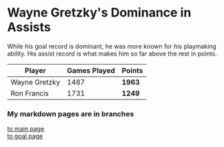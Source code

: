 # Wayne Gretzky's Dominance in Assists
While his goal record is dominant, he was more known for his playmaking ability. His assist record is what makes him so far above the rest in points.

Player | Games Played | Points
--- | --- | --- 
Wayne Gretzky | 1487 | **1963**
Ron Francis | 1731 | **1249**
### My markdown pages are in branches
[to main page](https://github.com/Matt-Wood-23/markdownexample/tree/main)<br>
[to goal page](https://github.com/Matt-Wood-23/markdownexample/blob/markdown2/README.md)<br>
